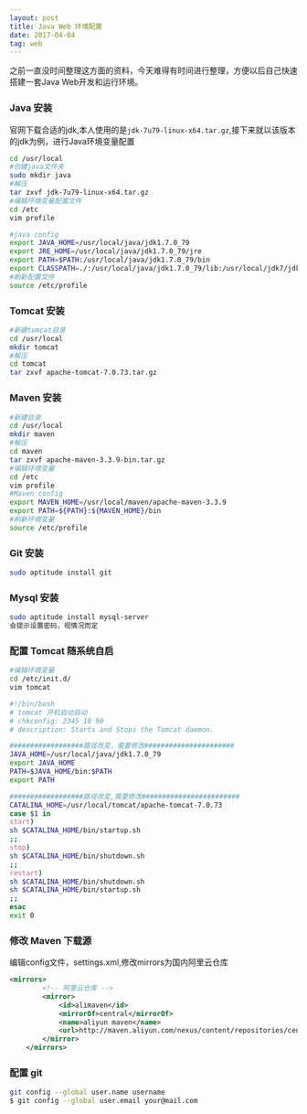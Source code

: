 ```yaml
---
layout: post
title: Java Web 环境配置
date: 2017-04-04
tag: web
---
```


之前一直没时间整理这方面的资料，今天难得有时间进行整理，方便以后自己快速搭建一套Java Web开发和运行环境。

### Java 安装

官网下载合适的jdk,本人使用的是`jdk-7u79-linux-x64.tar.gz`,接下来就以该版本的jdk为例，进行Java环境变量配置

```bash
cd /usr/local
#创建java文件夹
sudo mkdir java
#解压
tar zxvf jdk-7u79-linux-x64.tar.gz
#编辑环境变量配置文件
cd /etc
vim profile

#java config
export JAVA_HOME=/usr/local/java/jdk1.7.0_79
export JRE_HOME=/usr/local/java/jdk1.7.0_79/jre
export PATH=$PATH:/usr/local/java/jdk1.7.0_79/bin
export CLASSPATH=./:/usr/local/java/jdk1.7.0_79/lib:/usr/local/jdk7/jdk1.7.0_79/jre/lib
#刷新配置文件
source /etc/profile
```

### Tomcat 安装

```bash
#新建tomcat目录
cd /usr/local
mkdir tomcat
#解压
cd tomcat
tar zxvf apache-tomcat-7.0.73.tar.gz
```

### Maven 安装

```bash
#新建目录
cd /usr/local
mkdir maven
#解压
cd maven
tar zxvf apache-maven-3.3.9-bin.tar.gz
#编辑环境变量
cd /etc
vim profile
#Maven config
export MAVEN_HOME=/usr/local/maven/apache-maven-3.3.9
export PATH=${PATH}:${MAVEN_HOME}/bin
#刷新环境变量
source /etc/profile
```

### Git 安装

```bash
sudo aptitude install git
```

### Mysql 安装

```bash
sudo aptitude install mysql-server
会提示设置密码，视情况而定
```

### 配置 Tomcat 随系统自启

```bash
#编辑环境变量
cd /etc/init.d/
vim tomcat

#!/bin/bash
# tomcat 开机自动启动
# chkconfig: 2345 10 90  
# description: Starts and Stops the Tomcat daemon. 

##################路径改变，需要修改######################
JAVA_HOME=/usr/local/java/jdk1.7.0_79
export JAVA_HOME
PATH=$JAVA_HOME/bin:$PATH
export PATH 

##################路径改变,需要修改########################
CATALINA_HOME=/usr/local/tomcat/apache-tomcat-7.0.73
case $1 in
start)
sh $CATALINA_HOME/bin/startup.sh
;;
stop)
sh $CATALINA_HOME/bin/shutdown.sh
;;
restart)
sh $CATALINA_HOME/bin/shutdown.sh
sh $CATALINA_HOME/bin/startup.sh
;;
esac
exit 0
```

### 修改 Maven 下载源

编辑config文件，settings.xml,修改mirrors为国内阿里云仓库

```xml
<mirrors>
        <!-- 阿里云仓库 -->
        <mirror>
            <id>alimaven</id>
            <mirrorOf>central</mirrorOf>
            <name>aliyun maven</name>
            <url>http://maven.aliyun.com/nexus/content/repositories/central/</url>
        </mirror>
    </mirrors>
```

### 配置 git

```bash
git config --global user.name username
$ git config --global user.email your@mail.com
```